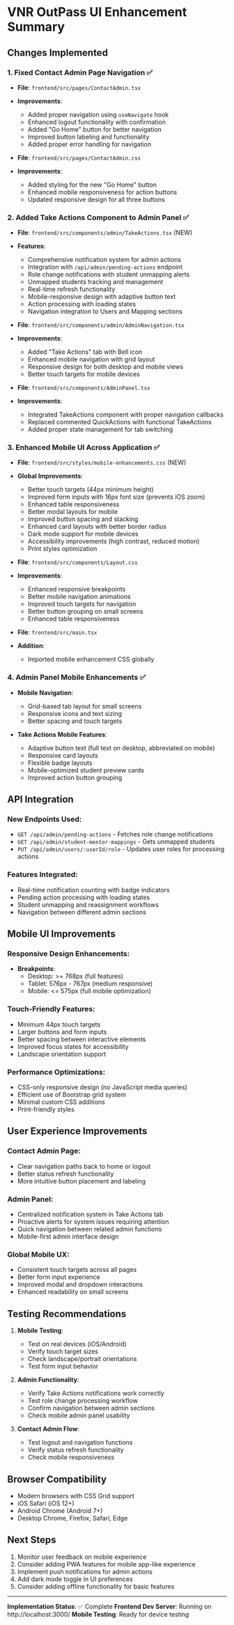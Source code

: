 # VNR OutPass UI Enhancement Summary

## Changes Implemented

### 1. Fixed Contact Admin Page Navigation ✅
- **File**: `frontend/src/pages/ContactAdmin.tsx`
- **Improvements**:
  - Added proper navigation using `useNavigate` hook
  - Enhanced logout functionality with confirmation
  - Added "Go Home" button for better navigation
  - Improved button labeling and functionality
  - Added proper error handling for navigation

- **File**: `frontend/src/pages/ContactAdmin.css`
- **Improvements**:
  - Added styling for the new "Go Home" button
  - Enhanced mobile responsiveness for action buttons
  - Updated responsive design for all three buttons

### 2. Added Take Actions Component to Admin Panel ✅
- **File**: `frontend/src/components/admin/TakeActions.tsx` (NEW)
- **Features**:
  - Comprehensive notification system for admin actions
  - Integration with `/api/admin/pending-actions` endpoint
  - Role change notifications with student unmapping alerts
  - Unmapped students tracking and management
  - Real-time refresh functionality
  - Mobile-responsive design with adaptive button text
  - Action processing with loading states
  - Navigation integration to Users and Mapping sections

- **File**: `frontend/src/components/admin/AdminNavigation.tsx`
- **Improvements**:
  - Added "Take Actions" tab with Bell icon
  - Enhanced mobile navigation with grid layout
  - Responsive design for both desktop and mobile views
  - Better touch targets for mobile devices

- **File**: `frontend/src/components/AdminPanel.tsx`
- **Improvements**:
  - Integrated TakeActions component with proper navigation callbacks
  - Replaced commented QuickActions with functional TakeActions
  - Added proper state management for tab switching

### 3. Enhanced Mobile UI Across Application ✅
- **File**: `frontend/src/styles/mobile-enhancements.css` (NEW)
- **Global Improvements**:
  - Better touch targets (44px minimum height)
  - Improved form inputs with 16px font size (prevents iOS zoom)
  - Enhanced table responsiveness
  - Better modal layouts for mobile
  - Improved button spacing and stacking
  - Enhanced card layouts with better border radius
  - Dark mode support for mobile devices
  - Accessibility improvements (high contrast, reduced motion)
  - Print styles optimization

- **File**: `frontend/src/components/Layout.css`
- **Improvements**:
  - Enhanced responsive breakpoints
  - Better mobile navigation animations
  - Improved touch targets for navigation
  - Better button grouping on small screens
  - Enhanced table responsiveness

- **File**: `frontend/src/main.tsx`
- **Addition**:
  - Imported mobile enhancement CSS globally

### 4. Admin Panel Mobile Enhancements ✅
- **Mobile Navigation**:
  - Grid-based tab layout for small screens
  - Responsive icons and text sizing
  - Better spacing and touch targets

- **Take Actions Mobile Features**:
  - Adaptive button text (full text on desktop, abbreviated on mobile)
  - Responsive card layouts
  - Flexible badge layouts
  - Mobile-optimized student preview cards
  - Improved action button grouping

## API Integration

### New Endpoints Used:
- `GET /api/admin/pending-actions` - Fetches role change notifications
- `GET /api/admin/student-mentor-mappings` - Gets unmapped students
- `PUT /api/admin/users/:userId/role` - Updates user roles for processing actions

### Features Integrated:
- Real-time notification counting with badge indicators
- Pending action processing with loading states
- Student unmapping and reassignment workflows
- Navigation between different admin sections

## Mobile UI Improvements

### Responsive Design Enhancements:
- **Breakpoints**: 
  - Desktop: >= 768px (full features)
  - Tablet: 576px - 767px (medium responsive)
  - Mobile: <= 575px (full mobile optimization)

### Touch-Friendly Features:
- Minimum 44px touch targets
- Larger buttons and form inputs
- Better spacing between interactive elements
- Improved focus states for accessibility
- Landscape orientation support

### Performance Optimizations:
- CSS-only responsive design (no JavaScript media queries)
- Efficient use of Bootstrap grid system
- Minimal custom CSS additions
- Print-friendly styles

## User Experience Improvements

### Contact Admin Page:
- Clear navigation paths back to home or logout
- Better status refresh functionality
- More intuitive button placement and labeling

### Admin Panel:
- Centralized notification system in Take Actions tab
- Proactive alerts for system issues requiring attention
- Quick navigation between related admin functions
- Mobile-first admin interface design

### Global Mobile UX:
- Consistent touch targets across all pages
- Better form input experience
- Improved modal and dropdown interactions
- Enhanced readability on small screens

## Testing Recommendations

1. **Mobile Testing**:
   - Test on real devices (iOS/Android)
   - Verify touch target sizes
   - Check landscape/portrait orientations
   - Test form input behavior

2. **Admin Functionality**:
   - Verify Take Actions notifications work correctly
   - Test role change processing workflow
   - Confirm navigation between admin sections
   - Check mobile admin panel usability

3. **Contact Admin Flow**:
   - Test logout and navigation functions
   - Verify status refresh functionality
   - Check mobile responsiveness

## Browser Compatibility

- Modern browsers with CSS Grid support
- iOS Safari (iOS 12+)
- Android Chrome (Android 7+)
- Desktop Chrome, Firefox, Safari, Edge

## Next Steps

1. Monitor user feedback on mobile experience
2. Consider adding PWA features for mobile app-like experience
3. Implement push notifications for admin actions
4. Add dark mode toggle in UI preferences
5. Consider adding offline functionality for basic features

---

**Implementation Status**: ✅ Complete
**Frontend Dev Server**: Running on http://localhost:3000/
**Mobile Testing**: Ready for device testing

